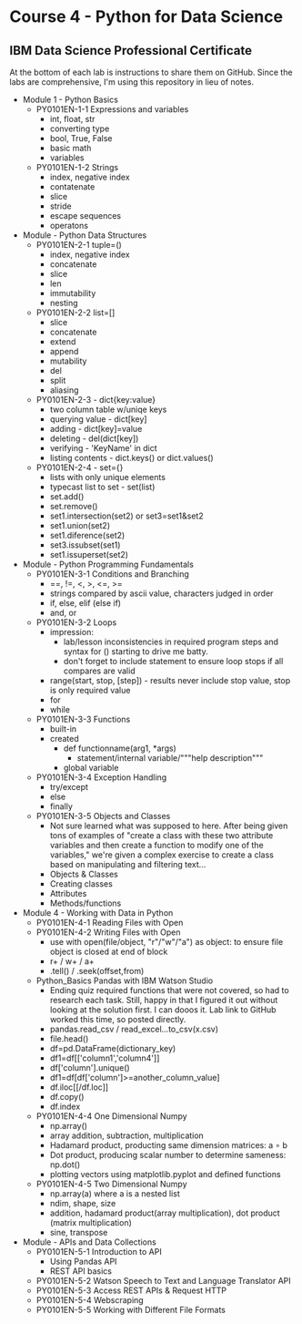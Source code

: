 # Course 4 - Python for Data Science
## IBM Data Science Professional Certificate 

At the bottom of each lab is instructions to share them on GitHub. Since the labs are comprehensive, I'm using this repository in lieu of notes.

* Module 1 - Python Basics 
  - PY0101EN-1-1 Expressions and variables
    * int, float, str
    * converting type
    * bool, True, False
    * basic math
    * variables
  - PY0101EN-1-2 Strings 
    * index, negative index
    * contatenate
    * slice
    * stride
    * escape sequences
    * operatons
* Module - Python Data Structures
  - PY0101EN-2-1 tuple=()
    * index, negative index
    * concatenate
    * slice
    * len
    * immutability
    * nesting
  - PY0101EN-2-2 list=[]
    * slice
    * concatenate
    * extend
    * append
    * mutability
    * del
    * split
    * aliasing
  - PY0101EN-2-3 - dict{key:value}
    * two column table w/uniqe keys
    * querying value - dict[key]
    * adding - dict[key]=value
    * deleting - del(dict[key])
    * verifying - 'KeyName' in dict
    * listing contents - dict.keys() or dict.values()
  - PY0101EN-2-4 - set={}
    * lists with only unique elements
    * typecast list to set - set(list)
    * set.add()
    * set.remove()
    * set1.intersection(set2) or set3=set1&set2
    * set1.union(set2)
    * set1.diference(set2)
    * set3.issubset(set1)
    * set1.issuperset(set2)
* Module - Python Programming Fundamentals
  - PY0101EN-3-1 Conditions and Branching
    * ==, !=, <, >, <=, >=
    * strings compared by ascii value, characters judged in order
    * if, else, elif (else if)
    * and, or
  - PY0101EN-3-2 Loops
    * impression: 
      - lab/lesson inconsistencies in required program steps and syntax for () starting to drive me batty.
      - don't forget to include statement to ensure loop stops if all compares are valid
    * range(start, stop, [step]) - results never include stop value, stop is only required value
    * for
    * while
  - PY0101EN-3-3 Functions
    * built-in
    * created
      - def functionname(arg1, *args)
        - statement/internal variable/"""help description"""
      - global variable
  - PY0101EN-3-4 Exception Handling
    * try/except
    * else
    * finally
  - PY0101EN-3-5 Objects and Classes
    * Not sure learned what was supposed to here. After being given tons of examples of "create a class with these two attribute variables and then create a function to modify one of the variables," we're given a complex exercise to create a class based on manipulating and filtering text... 
    * Objects & Classes
    * Creating classes
    * Attributes
    * Methods/functions
* Module 4 - Working with Data in Python
  - PY0101EN-4-1 Reading Files with Open
  - PY0101EN-4-2 Writing Files with Open
    * use with open(file/object, "r"/"w"/"a") as object: to ensure file object is closed at end of block
    * r+ / w+ / a+
    * .tell() / .seek(offset,from)
  - Python_Basics Pandas with IBM Watson Studio
    * Ending quiz required functions that were not covered, so had to research each task. Still, happy in that I figured it out without looking at the solution first.  I can dooos it. Lab link to GitHub worked this time, so posted directly.
    * pandas.read_csv / read_excel...to_csv(x.csv)
    * file.head()
    * df=pd.DataFrame(dictionary_key)
    * df1=df[['column1','column4']]
    * df['column'].unique()
    * df1=df[df['column']>=another_column_value]
    * df.iloc[[/df.loc]]
    * df.copy()
    * df.index
  - PY0101EN-4-4 One Dimensional Numpy
    * np.array()
    * array addition, subtraction, multiplication 
    * Hadamard product, producting same dimension matrices: a &#8728; b
    * Dot product, producing scalar number to determine sameness: np.dot()
    * plotting vectors using matplotlib.pyplot and defined functions
  - PY0101EN-4-5 Two Dimensional Numpy
    * np.array(a) where a is a nested list
    * ndim, shape, size
    * addition, hadamard product(array multiplication), dot product (matrix multiplication)
    * sine, transpose
* Module - APIs and Data Collections
  - PY0101EN-5-1 Introduction to API
    *  Using Pandas API
    *  REST API basics
  - PY0101EN-5-2 Watson Speech to Text and Language Translator API
  - PY0101EN-5-3 Access REST APIs & Request HTTP
  - PY0101EN-5-4 Webscraping
  - PY0101EN-5-5 Working with Different File Formats

